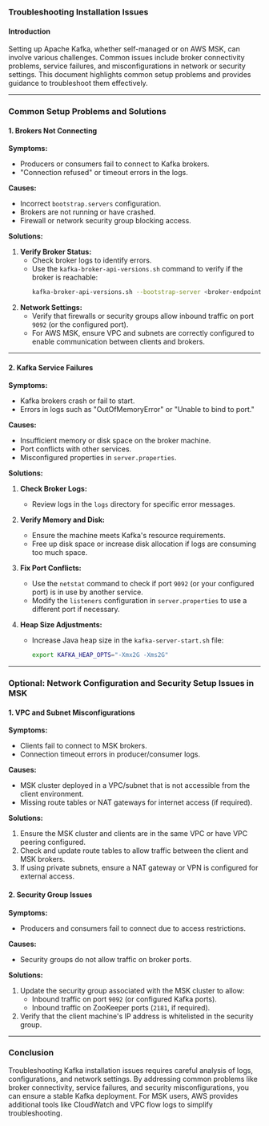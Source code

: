 ### Troubleshooting Installation Issues

#### **Introduction**
Setting up Apache Kafka, whether self-managed or on AWS MSK, can involve various challenges. Common issues include broker connectivity problems, service failures, and misconfigurations in network or security settings. This document highlights common setup problems and provides guidance to troubleshoot them effectively.

---

### **Common Setup Problems and Solutions**

#### **1. Brokers Not Connecting**

**Symptoms:**
- Producers or consumers fail to connect to Kafka brokers.
- "Connection refused" or timeout errors in the logs.

**Causes:**
- Incorrect `bootstrap.servers` configuration.
- Brokers are not running or have crashed.
- Firewall or network security group blocking access.

**Solutions:**
1. **Verify Broker Status:**
   - Check broker logs to identify errors.
   - Use the `kafka-broker-api-versions.sh` command to verify if the broker is reachable:
     ```bash
     kafka-broker-api-versions.sh --bootstrap-server <broker-endpoint>
     ```
2. **Network Settings:**
   - Verify that firewalls or security groups allow inbound traffic on port `9092` (or the configured port).
   - For AWS MSK, ensure VPC and subnets are correctly configured to enable communication between clients and brokers.

---

#### **2. Kafka Service Failures**

**Symptoms:**
- Kafka brokers crash or fail to start.
- Errors in logs such as "OutOfMemoryError" or "Unable to bind to port."

**Causes:**
- Insufficient memory or disk space on the broker machine.
- Port conflicts with other services.
- Misconfigured properties in `server.properties`.

**Solutions:**
1. **Check Broker Logs:**
   - Review logs in the `logs` directory for specific error messages.

2. **Verify Memory and Disk:**
   - Ensure the machine meets Kafka's resource requirements.
   - Free up disk space or increase disk allocation if logs are consuming too much space.

3. **Fix Port Conflicts:**
   - Use the `netstat` command to check if port `9092` (or your configured port) is in use by another service.
   - Modify the `listeners` configuration in `server.properties` to use a different port if necessary.

4. **Heap Size Adjustments:**
   - Increase Java heap size in the `kafka-server-start.sh` file:
     ```bash
     export KAFKA_HEAP_OPTS="-Xmx2G -Xms2G"
     ```

---

### **Optional: Network Configuration and Security Setup Issues in MSK**

#### **1. VPC and Subnet Misconfigurations**

**Symptoms:**
- Clients fail to connect to MSK brokers.
- Connection timeout errors in producer/consumer logs.

**Causes:**
- MSK cluster deployed in a VPC/subnet that is not accessible from the client environment.
- Missing route tables or NAT gateways for internet access (if required).

**Solutions:**
1. Ensure the MSK cluster and clients are in the same VPC or have VPC peering configured.
2. Check and update route tables to allow traffic between the client and MSK brokers.
3. If using private subnets, ensure a NAT gateway or VPN is configured for external access.

#### **2. Security Group Issues**

**Symptoms:**
- Producers and consumers fail to connect due to access restrictions.

**Causes:**
- Security groups do not allow traffic on broker ports.

**Solutions:**
1. Update the security group associated with the MSK cluster to allow:
   - Inbound traffic on port `9092` (or configured Kafka ports).
   - Inbound traffic on ZooKeeper ports (`2181`, if required).
2. Verify that the client machine's IP address is whitelisted in the security group.

---

### **Conclusion**
Troubleshooting Kafka installation issues requires careful analysis of logs, configurations, and network settings. By addressing common problems like broker connectivity, service failures, and security misconfigurations, you can ensure a stable Kafka deployment. For MSK users, AWS provides additional tools like CloudWatch and VPC flow logs to simplify troubleshooting.
